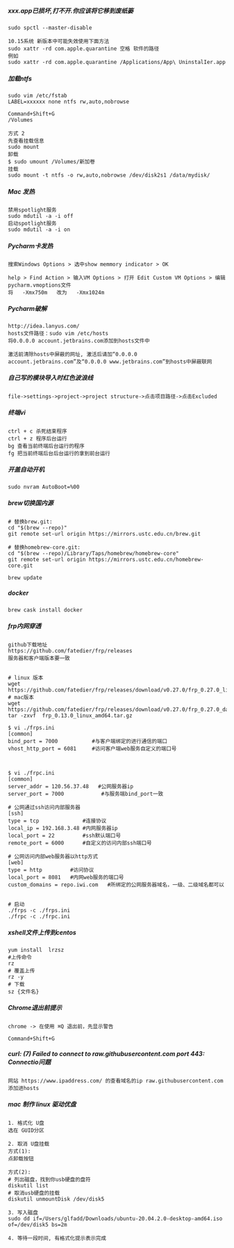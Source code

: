 ##### xxx.app已损坏,打不开.你应该将它移到废纸篓

```
sudo spctl --master-disable

10.15系统 新版本中可能失效使用下面方法
sudo xattr -rd com.apple.quarantine 空格 软件的路径
例如
sudo xattr -rd com.apple.quarantine /Applications/App\ UninstalIer.app
```

##### 加载ntfs

```
sudo vim /etc/fstab
LABEL=xxxxxx none ntfs rw,auto,nobrowse

Command+Shift+G
/Volumes

方式 2
先查看挂载信息
sudo mount
卸载
$ sudo umount /Volumes/新加卷
挂载
sudo mount -t ntfs -o rw,auto,nobrowse /dev/disk2s1 /data/mydisk/
```

##### Mac 发热

```
禁用spotlight服务
sudo mdutil -a -i off 
启动spotlight服务
sudo mdutil -a -i on
```

##### Pycharm卡发热

```
搜索Windows Options > 选中show memmory indicator > OK

help > Find Action > 输入VM Options > 打开 Edit Custom VM Options > 编辑pycharm.vmoptions文件
将   -Xmx750m   改为   -Xmx1024m
```

##### Pycharm破解

```
http://idea.lanyus.com/
hosts文件路径：sudo vim /etc/hosts
将0.0.0.0 account.jetbrains.com添加到hosts文件中

激活前清除hosts中屏蔽的网址, 激活后请加“0.0.0.0 account.jetbrains.com”及“0.0.0.0 www.jetbrains.com”到hosts中屏蔽联网
```

##### 自己写的模块导入时红色波浪线

```
file->settings->project->project structure->点击项目路径->点击Excluded
```

##### 终端vi

```
ctrl + c 杀死结束程序
ctrl + z 程序后台运行
bg 查看当前终端后台运行的程序
fg 把当前终端后台后台运行的拿到前台运行
```

##### 开盖自动开机

```
sudo nvram AutoBoot=%00
```

##### brew切换国内源

```
# 替换brew.git: 
cd "$(brew --repo)" 
git remote set-url origin https://mirrors.ustc.edu.cn/brew.git 

# 替换homebrew-core.git: 
cd "$(brew --repo)/Library/Taps/homebrew/homebrew-core" 
git remote set-url origin https://mirrors.ustc.edu.cn/homebrew-core.git

brew update
```

##### docker

```
brew cask install docker
```

##### frp内网穿透

```
github下载地址
https://github.com/fatedier/frp/releases
服务器和客户端版本要一致


# linux 版本
wget https://github.com/fatedier/frp/releases/download/v0.27.0/frp_0.27.0_linux_amd64.tar.gz
# mac版本
wget https://github.com/fatedier/frp/releases/download/v0.27.0/frp_0.27.0_darwin_amd64.tar.gz
tar -zxvf  frp_0.13.0_linux_amd64.tar.gz

$ vi ./frps.ini
[common]
bind_port = 7000           #与客户端绑定的进行通信的端口
vhost_http_port = 6081     #访问客户端web服务自定义的端口号



$ vi ./frpc.ini
[common]
server_addr = 120.56.37.48   #公网服务器ip
server_port = 7000            #与服务端bind_port一致
 
# 公网通过ssh访问内部服务器
[ssh]
type = tcp              #连接协议
local_ip = 192.168.3.48 #内网服务器ip
local_port = 22         #ssh默认端口号
remote_port = 6000      #自定义的访问内部ssh端口号
 
# 公网访问内部web服务器以http方式
[web]
type = http         #访问协议
local_port = 8081   #内网web服务的端口号
custom_domains = repo.iwi.com   #所绑定的公网服务器域名，一级、二级域名都可以


# 启动
./frps -c ./frps.ini
./frpc -c ./frpc.ini
```

##### xshell文件上传到centos

```
yum install  lrzsz
#上传命令
rz    
# 覆盖上传
rz -y  
# 下载
sz {文件名} 
```

##### Chrome退出前提示

```
chrome -> 在使用 ⌘Q 退出前，先显示警告
```



```
Command+Shift+G
```

##### curl: (7) Failed to connect to raw.githubusercontent.com port 443: Connectio问题

```
网站 https://www.ipaddress.com/ 的查看域名的ip raw.githubusercontent.com
添加进hosts
```

##### mac 制作 linux 驱动优盘

```
1. 格式化 U盘
选在 GUID分区

2. 取消 U盘挂载
方式(1): 
点卸载按钮

方式(2):
# 列出磁盘，找到你usb硬盘的盘符
diskutil list
# 取消usb硬盘的挂载
diskutil unmountDisk /dev/disk5

3. 写入磁盘
sudo dd if=/Users/glfadd/Downloads/ubuntu-20.04.2.0-desktop-amd64.iso of=/dev/disk5 bs=2m

4. 等待一段时间, 有格式化提示表示完成
```





